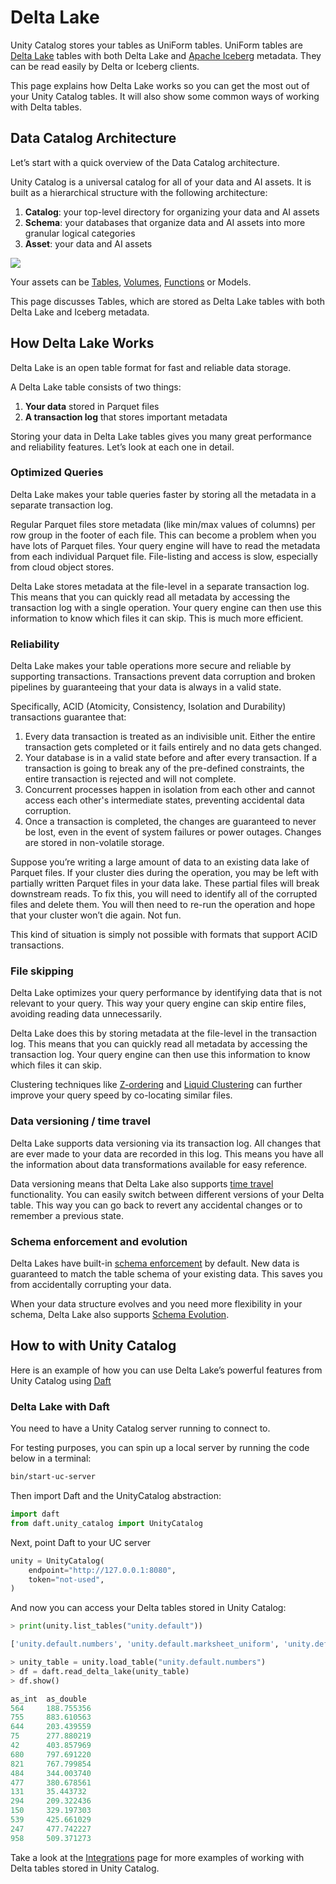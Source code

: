 # Delta Lake

Unity Catalog stores your tables as UniForm tables. UniForm tables are [Delta Lake](https://delta.io/) tables with both Delta Lake and [Apache Iceberg](https://iceberg.apache.org/) metadata. They can be read easily by Delta or Iceberg clients.

This page explains how Delta Lake works so you can get the most out of your Unity Catalog tables. It will also show some common ways of working with Delta tables.

## Data Catalog Architecture

Let’s start with a quick overview of the Data Catalog architecture.

Unity Catalog is a universal catalog for all of your data and AI assets. It is built as a hierarchical structure with the following architecture:

1. **Catalog**: your top-level directory for organizing your data and AI assets
2. **Schema**: your databases that organize data and AI assets into more granular logical categories
3. **Asset**: your data and AI assets

![](assets/images/uc-3-level.png)

Your assets can be [Tables](./usage/tables/uniform.md), [Volumes](./usage/volumes.md), [Functions](./usage/functions.md) or Models.

This page discusses Tables, which are stored as Delta Lake tables with both Delta Lake and Iceberg metadata.

## How Delta Lake Works

Delta Lake is an open table format for fast and reliable data storage.

A Delta Lake table consists of two things:

1. **Your data** stored in Parquet files
2. **A transaction log** that stores important metadata

Storing your data in Delta Lake tables gives you many great performance and reliability features. Let’s look at each one in detail.

### Optimized Queries

Delta Lake makes your table queries faster by storing all the metadata in a separate transaction log.

Regular Parquet files store metadata (like min/max values of columns) per row group in the footer of each file. This can become a problem when you have lots of Parquet files. Your query engine will have to read the metadata from each individual Parquet file. File-listing and access is slow, especially from cloud object stores.

Delta Lake stores metadata at the file-level in a separate transaction log. This means that you can quickly read all metadata by accessing the transaction log with a single operation. Your query engine can then use this information to know which files it can skip. This is much more efficient.

### Reliability

Delta Lake makes your table operations more secure and reliable by supporting transactions. Transactions prevent data corruption and broken pipelines by guaranteeing that your data is always in a valid state.

Specifically, ACID (Atomicity, Consistency, Isolation and Durability) transactions guarantee that:

1. Every data transaction is treated as an indivisible unit. Either the entire transaction gets completed or it fails entirely and no data gets changed.
2. Your database is in a valid state before and after every transaction. If a transaction is going to break any of the pre-defined constraints, the entire transaction is rejected and will not complete.
3. Concurrent processes happen in isolation from each other and cannot access each other's intermediate states, preventing accidental data corruption.
4. Once a transaction is completed, the changes are guaranteed to never be lost, even in the event of system failures or power outages. Changes are stored in non-volatile storage.

Suppose you’re writing a large amount of data to an existing data lake of Parquet files. If your cluster dies during the operation, you may be left with partially written Parquet files in your data lake. These partial files will break downstream reads. To fix this, you will need to identify all of the corrupted files and delete them. You will then need to re-run the operation and hope that your cluster won’t die again. Not fun.

This kind of situation is simply not possible with formats that support ACID transactions.

### File skipping

Delta Lake optimizes your query performance by identifying data that is not relevant to your query. This way your query engine can skip entire files, avoiding reading data unnecessarily.

Delta Lake does this by storing metadata at the file-level in the transaction log. This means that you can quickly read all metadata by accessing the transaction log. Your query engine can then use this information to know which files it can skip.

Clustering techniques like [Z-ordering](https://delta.io/blog/2023-06-03-delta-lake-z-order/) and [Liquid Clustering](https://docs.delta.io/latest/delta-clustering.html) can further improve your query speed by co-locating similar files.

### Data versioning / time travel

Delta Lake supports data versioning via its transaction log. All changes that are ever made to your data are recorded in this log. This means you have all the information about data transformations available for easy reference.

Data versioning means that Delta Lake also supports [time travel](https://delta.io/blog/2023-02-01-delta-lake-time-travel/) functionality. You can easily switch between different versions of your Delta table. This way you can go back to revert any accidental changes or to remember a previous state.

### Schema enforcement and evolution

Delta Lakes have built-in [schema enforcement](https://delta.io/blog/2022-11-16-delta-lake-schema-enforcement/) by default. New data is guaranteed to match the table schema of your existing data. This saves you from accidentally corrupting your data.

When your data structure evolves and you need more flexibility in your schema, Delta Lake also supports [Schema Evolution](https://delta.io/blog/2023-02-08-delta-lake-schema-evolution/).

## How to with Unity Catalog

Here is an example of how you can use Delta Lake’s powerful features from Unity Catalog using [Daft](www.getdaft.io)

### Delta Lake with Daft

You need to have a Unity Catalog server running to connect to.

For testing purposes, you can spin up a local server by running the code below in a terminal:

```sh
bin/start-uc-server
```

Then import Daft and the UnityCatalog abstraction:

```python
import daft
from daft.unity_catalog import UnityCatalog
```

Next, point Daft to your UC server

```python
unity = UnityCatalog(
    endpoint="http://127.0.0.1:8080",
    token="not-used",
)
```

And now you can access your Delta tables stored in Unity Catalog:

```python
> print(unity.list_tables("unity.default"))

['unity.default.numbers', 'unity.default.marksheet_uniform', 'unity.default.marksheet']

> unity_table = unity.load_table("unity.default.numbers")
> df = daft.read_delta_lake(unity_table)
> df.show()

as_int  as_double
564     188.755356
755     883.610563
644     203.439559
75      277.880219
42      403.857969
680     797.691220
821     767.799854
484     344.003740
477     380.678561
131     35.443732
294     209.322436
150     329.197303
539     425.661029
247     477.742227
958     509.371273
```

Take a look at the [Integrations](./integrations/unity-catalog-duckdb.md) page for more examples of working with Delta tables stored in Unity Catalog.
